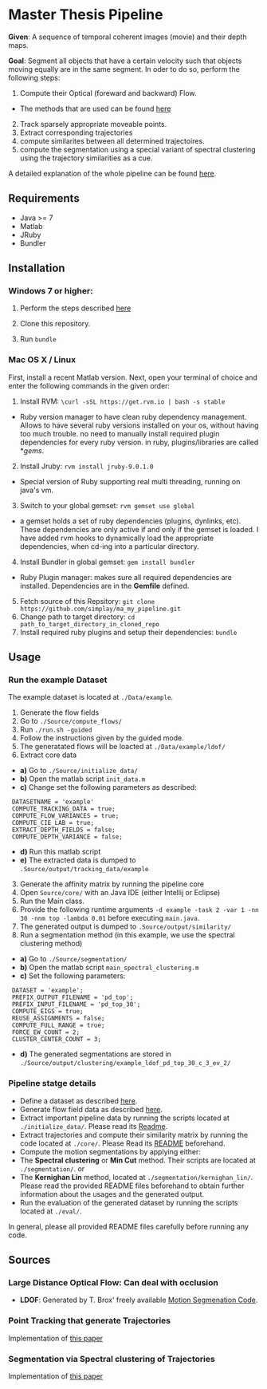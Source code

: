 # Master Thesis Pipeline 

**Given**: A sequence of temporal coherent images (movie) and their depth maps.

**Goal**: Segment all objects that have a certain velocity such that objects moving equally are in the same segment. In oder to do so, perform the following steps:

1. Compute their Optical (foreward and backward) Flow.
 + The methods that are used can be found [here](https://github.com/simplay/ma_pipeline)
2. Track sparsely appropriate moveable points.
3. Extract corresponding trajectories
4. compute similarites between all determined trajectoires.
5. compute the segmentation using a special variant of spectral clustering using the trajectory similarities as a cue.

A detailed explanation of the whole pipeline can be found [here](https://github.com/simplay/master_thesis/blob/master/Source/pipeline.md).

## Requirements
+ Java >= 7
+ Matlab
+ JRuby
+ Bundler

## Installation

### Windows 7 or higher:

1. Perform the steps described [here](https://github.com/simplay/wincygwinify/blob/master/README.md)

2. Clone this repository.

3. Run `bundle`

### Mac OS X / Linux

First, install a recent Matlab version. Next, open your terminal of choice and enter the following commands in the given order:

1. Install RVM: `\curl -sSL https://get.rvm.io | bash -s stable`
 + Ruby version manager to have clean ruby dependency management. Allows to have several ruby versions installed on your os, without having too much trouble. no need to manually install required plugin dependencies for every ruby version. in ruby, plugins/libraries are called **gems*.
2. Install Jruby: `rvm install jruby-9.0.1.0`
 + Special version of Ruby supporting real multi threading, running on java's vm.
3. Switch to your global gemset: `rvm gemset use global`
 + a gemset holds a set of ruby dependencies (plugins, dynlinks, etc). These dependencies are only active if and only if the gemset is loaded. I have added rvm hooks to dynamically load the appropriate dependencies, when cd-ing into a particular directory.
4. Install Bundler in global gemset: `gem install bundler`
 + Ruby Plugin manager: makes sure all required dependencies are installed. Dependencies are in the **Gemfile** defined.
5. Fetch source of this Repsitory: `git clone https://github.com/simplay/ma_my_pipeline.git`
6. Change path to target directory: `cd path_to_target_directory_in_cloned_repo`
7. Install required ruby plugins and setup their dependencies: `bundle`

## Usage

### Run the example Dataset

The example dataset is located at `./Data/example`.

1. Generate the flow fields
 1. Go to `./Source/compute_flows/`
 2. Run `./run.sh -guided`
 3. Follow the instructions given by the guided mode.
 4. The generatated flows will be loacted at `./Data/example/ldof/`
2. Extract core data
 + **a)** Go to `./Source/initialize_data/`
 + **b)** Open the matlab script `init_data.m`
 + **c)** Change set the following parameters as described: 
 ```
  DATASETNAME = 'example'
  COMPUTE_TRACKING_DATA = true;
  COMPUTE_FLOW_VARIANCES = true;
  COMPUTE_CIE_LAB = true; 
  EXTRACT_DEPTH_FIELDS = false;
  COMPUTE_DEPTH_VARIANCE = false;
 ```
 + **d)** Run this matlab script
 + **e)** The extracted data is dumped to `.Source/output/tracking_data/example`
3. Generate the affinity matrix by running the pipeline core
 1. Open `Source/core/` with an Java IDE (either Intellij or Eclipse)
 2. Run the Main class.
 3. Provide the following runtime arguments `-d example -task 2 -var 1 -nn 30 -nnm top -lambda 0.01` before executing `main.java`.
 4. The generated output is dumped to `.Source/output/similarity/`
4. Run a segmentation method (in this example, we use the spectral clustering method)
 + **a)** Go to `./Source/segmentation/`
 + **b)** Open the matlab script `main_spectral_clustering.m`
 + **c)** Set the following parameters:
 ```
  DATASET = 'example';
  PREFIX_OUTPUT_FILENAME = 'pd_top';
  PREFIX_INPUT_FILENAME = 'pd_top_30';
  COMPUTE_EIGS = true;
  REUSE_ASSIGNMENTS = false;
  COMPUTE_FULL_RANGE = true;
  FORCE_EW_COUNT = 2;
  CLUSTER_CENTER_COUNT = 3;
 ```
 + **d)** The generated segmentations are stored in `./Source/output/clustering/example_ldof_pd_top_30_c_3_ev_2/`
 
 ### Pipeline statge details

+ Define a dataset as described [here](https://github.com/simplay/master_thesis/blob/master/Data/README.md).
+ Generate flow field data as described [here](https://github.com/simplay/master_thesis/blob/reworking-precomp-flow/Source/compute_flows/README.md).
+ Extract important pipeline data by running the scripts located at `./initialize_data/`. Please read its [Readme](https://github.com/simplay/master_thesis/tree/reworking-precomp-flow/Source/initialize_data).
+ Extract trajectories and compute their similarity matrix by running the code located at `./core/`. Please Read its [README](https://github.com/simplay/master_thesis/blob/reworking-precomp-flow/Source/core/README.md) beforehand.
+ Compute the motion segmentations by applying either:
 + The **Spectral clustering** or **Min Cut** method. Their scripts are located at `./segmentation/`. or
 + The **Kernighan Lin** method, located at `./segmentation/kernighan_lin/`. Please read the provided README files beforehand to obtain further information about the usages and the generated output.
 + Run the evaluation of the generated dataset by running the scripts located at `./eval/`.
 
In general, please all provided README files carefully before running any code.


## Sources

### Large Distance Optical Flow: Can deal with occlusion
+ **LDOF**: Generated by T. Brox' freely available [Motion Segmenation Code](http://lmb.informatik.uni-freiburg.de/resources/binaries/eccv2010_mosegLinux64.zip). 

### Point Tracking that generate Trajectories 
Implementation of [this paper](http://lmb.informatik.uni-freiburg.de/people/brox/pub/sundaram_eccv10.pdf)

### Segmentation via Spectral clustering of Trajectories
Implementation of [this paper](http://ieeexplore.ieee.org/stamp/stamp.jsp?tp=&arnumber=6682905)
